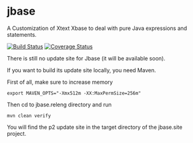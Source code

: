 # jbase
A Customization of Xtext Xbase to deal with pure Java expressions and statements.

[![Build Status](https://travis-ci.org/LorenzoBettini/jbase.svg?branch=master)](https://travis-ci.org/LorenzoBettini/jbase) [![Coverage Status](https://coveralls.io/repos/LorenzoBettini/jbase/badge.svg?branch=master&service=github)](https://coveralls.io/github/LorenzoBettini/jbase?branch=master)

There is still no update site for Jbase (it will be available soon).

If you want to build its update site locally, you need Maven.

First of all, make sure to increase memory

```
export MAVEN_OPTS="-Xmx512m -XX:MaxPermSize=256m"
```

Then cd to jbase.releng directory and run

```
mvn clean verify
```

You will find the p2 update site in the target directory of the jbase.site project.
